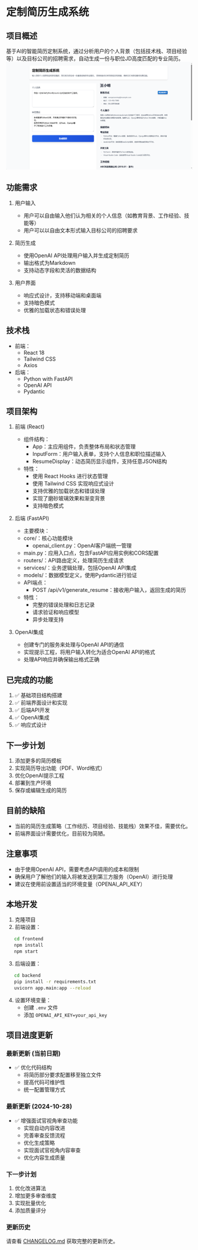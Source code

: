 # 定制简历生成系统

## 项目概述
基于AI的智能简历定制系统，通过分析用户的个人背景（包括技术栈、项目经验等）以及目标公司的招聘需求，自动生成一份与职位JD高度匹配的专业简历。
![主页面](docs/images/home_page.png)
## 功能需求

1. 用户输入
   - 用户可以自由输入他们认为相关的个人信息（如教育背景、工作经验、技能等）
   - 用户可以以自由文本形式输入目标公司的招聘要求

2. 简历生成
   - 使用OpenAI API处理用户输入并生成定制简历
   - 输出格式为Markdown
   - 支持动态字段和灵活的数据结构

3. 用户界面
   - 响应式设计，支持移动端和桌面端
   - 支持暗色模式
   - 优雅的加载状态和错误处理

## 技术栈
- 前端：
  - React 18
  - Tailwind CSS 
  - Axios 
- 后端：
  - Python with FastAPI
  - OpenAI API
  - Pydantic 

## 项目架构

1. 前端 (React)
   - 组件结构：
     - App：主应用组件，负责整体布局和状态管理
     - InputForm：用户输入表单，支持个人信息和职位描述输入
     - ResumeDisplay：动态简历显示组件，支持任意JSON结构
   - 特性：
     - 使用 React Hooks 进行状态管理
     - 使用 Tailwind CSS 实现响应式设计
     - 支持优雅的加载状态和错误处理
     - 实现了磨砂玻璃效果和渐变背景
     - 支持暗色模式

2. 后端 (FastAPI)
    - 主要模块：
     - core/：核心功能模块
       - openai_client.py：OpenAI客户端统一管理
     - main.py：应用入口点，包含FastAPI应用实例和CORS配置
     - routers/：API路由定义，处理简历生成请求
     - services/：业务逻辑处理，包括OpenAI API集成
     - models/：数据模型定义，使用Pydantic进行验证
   - API端点：
     - POST /api/v1/generate_resume：接收用户输入，返回生成的简历
   - 特性：
     - 完整的错误处理和日志记录
     - 请求验证和响应模型
     - 异步处理支持

3. OpenAI集成
   - 创建专门的服务来处理与OpenAI API的通信
   - 实现提示工程，将用户输入转化为适合OpenAI API的格式
   - 处理API响应并确保输出格式正确

## 已完成的功能
1. ✅ 基础项目结构搭建
2. ✅ 前端界面设计和实现
3. ✅ 后端API开发
4. ✅ OpenAI集成
5. ✅ 响应式设计

## 下一步计划
1. 添加更多的简历模板
2. 实现简历导出功能（PDF、Word格式）
3. 优化OpenAI提示工程
4. 部署到生产环境
5. 保存或编辑生成的简历

## 目前的缺陷
- 当前的简历生成策略（工作经历、项目经验、技能栈）效果不佳，需要优化。
- 前端界面设计需要优化，目前较为简陋。

## 注意事项
- 由于使用OpenAI API，需要考虑API调用的成本和限制
- 确保用户了解他们的输入将被发送到第三方服务（OpenAI）进行处理
- 建议在使用前设置适当的环境变量（OPENAI_API_KEY）

## 本地开发
1. 克隆项目
2. 前端设置：   
```bash
   cd frontend
   npm install
   npm start   
```
3. 后端设置：   
```bash
   cd backend
   pip install -r requirements.txt
   uvicorn app.main:app --reload   
   ```
4. 设置环境变量：
   - 创建 `.env` 文件
   - 添加 `OPENAI_API_KEY=your_api_key`


## 项目进度更新

### 最新更新 (当前日期)
- ✅ 优化代码结构
  - 将简历部分要求配置移至独立文件
  - 提高代码可维护性
  - 统一配置管理方式

### 最新更新 (2024-10-28)
- ✅ 增强面试官视角审查功能
  - 实现自动内容改进
  - 完善审查反馈流程
  - 优化生成策略
  - 实现面试官视角内容审查
  - 优化内容生成质量

### 下一步计划
1. 优化改进算法
2. 增加更多审查维度
3. 实现批量优化
4. 添加质量评分

### 更新历史
请查看 [CHANGELOG.md](./CHANGELOG.md) 获取完整的更新历史。
